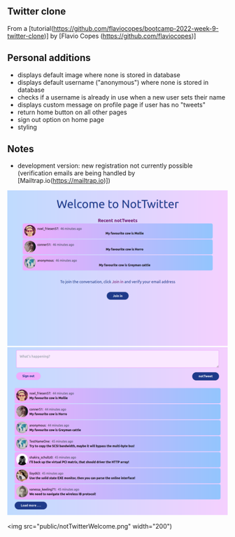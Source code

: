 ## Twitter clone

From a [tutorial(https://github.com/flaviocopes/bootcamp-2022-week-9-twitter-clone)] by [Flavio Copes (https://github.com/flaviocopes)]

## Personal additions

-   displays default image where none is stored in database
-   displays default username ("anonymous") where none is stored in database
-   checks if a username is already in use when a new user sets their name
-   displays custom message on profile page if user has no "tweets"
-   return home button on all other pages
-   sign out option on home page
-   styling

## Notes

-   development version: new registration not currently possible (verification emails are being handled by [Mailtrap.io(https://mailtrap.io)])

![image](public/notTwitterWelcome.png)
![image](public/notTwitter.png)

<img src="public/notTwitterWelcome.png" width="200")


